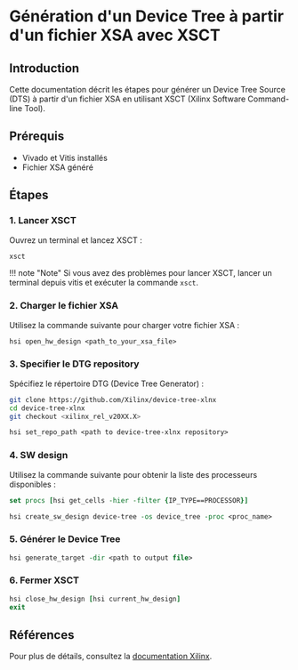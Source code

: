 # Génération d'un Device Tree à partir d'un fichier XSA avec XSCT

## Introduction

Cette documentation décrit les étapes pour générer un Device Tree Source (DTS) à partir d'un fichier XSA en utilisant XSCT (Xilinx Software Command-line Tool).

## Prérequis

- Vivado et Vitis installés
- Fichier XSA généré

## Étapes

### 1. Lancer XSCT

Ouvrez un terminal et lancez XSCT :

```bash
xsct
```

!!! note "Note"
    Si vous avez des problèmes pour lancer XSCT, lancer un terminal depuis vitis et exécuter la commande `xsct`.

### 2. Charger le fichier XSA

Utilisez la commande suivante pour charger votre fichier XSA :

```tcl
hsi open_hw_design <path_to_your_xsa_file>
```

### 3. Specifier le DTG repository

Spécifiez le répertoire DTG (Device Tree Generator) :

```bash
git clone https://github.com/Xilinx/device-tree-xlnx
cd device-tree-xlnx
git checkout <xilinx_rel_v20XX.X>
```

```tcl
hsi set_repo_path <path to device-tree-xlnx repository>
```

### 4. SW design

Utilisez la commande suivante pour obtenir la liste des processeurs disponibles :

```tcl
set procs [hsi get_cells -hier -filter {IP_TYPE==PROCESSOR}]
```

```tcl
hsi create_sw_design device-tree -os device_tree -proc <proc_name>
```

### 5. Générer le Device Tree

```tcl
hsi generate_target -dir <path to output file>
```

### 6. Fermer XSCT

```tcl
hsi close_hw_design [hsi current_hw_design]
exit
```

## Références

Pour plus de détails, consultez la [documentation Xilinx](https://xilinx-wiki.atlassian.net/wiki/spaces/A/pages/18842279/Build+Device+Tree+Blob).